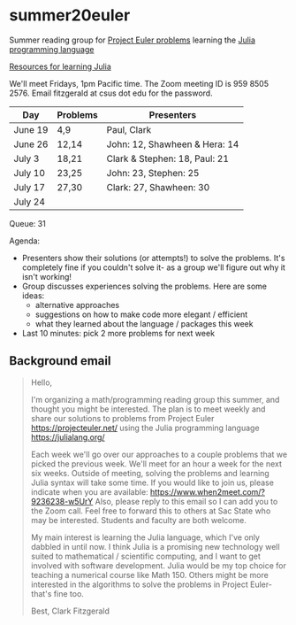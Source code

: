 # summer20euler

Summer reading group for [Project Euler problems](https://projecteuler.net/) learning the [Julia programming language](https://julialang.org/)

[Resources for learning Julia](https://julialang.org/learning/)

We'll meet Fridays, 1pm Pacific time.
The Zoom meeting ID is 959 8505 2576.
Email fitzgerald at csus dot edu for the password.

Day     |   Problems |   Presenters
---     |   ------- |   ----------
June 19 |  4,9  |   Paul, Clark 
June 26 | 12,14 |  John: 12, Shawheen & Hera: 14
July  3 | 18,21 |  Clark & Stephen: 18, Paul: 21
July 10 | 23,25 |   John: 23, Stephen: 25
July 17 | 27,30 | Clark: 27, Shawheen: 30
July 24 |       |

Queue: 31

Agenda:

- Presenters show their solutions (or attempts!) to solve the problems.
    It's completely fine if you couldn't solve it- as a group we'll figure out why it isn't working!
- Group discusses experiences solving the problems. Here are some ideas:
    - alternative approaches
    - suggestions on how to make code more elegant / efficient
    - what they learned about the language / packages this week
- Last 10 minutes: pick 2 more problems for next week


## Background email

> Hello,
> 
> I'm organizing a math/programming reading group this summer, and thought you might be interested. The plan is to meet weekly and share our solutions to problems from Project Euler https://projecteuler.net/ using the Julia programming language https://julialang.org/
> 
> Each week we'll go over our approaches to a couple problems that we picked the previous week. We'll meet for an hour a week for the next six weeks. Outside of meeting, solving the problems and learning Julia syntax will take some time. If you would like to join us, please indicate when you are available:
> https://www.when2meet.com/?9236238-w5UrY
> Also, please reply to this email so I can add you to the Zoom call. Feel free to forward this to others at Sac State who may be interested. Students and faculty are both welcome.
> 
> My main interest is learning the Julia language, which I've only dabbled in until now. I think Julia is a promising new technology well suited to mathematical / scientific computing, and I want to get involved with software development. Julia would be my top choice for teaching a numerical course like Math 150. Others might be more interested in the algorithms to solve the problems in Project Euler- that's fine too.
> 
> Best,
> Clark Fitzgerald
